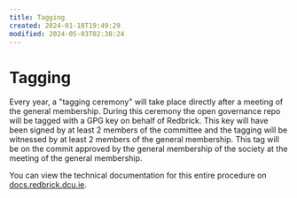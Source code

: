 ```yaml
---
title: Tagging
created: 2024-01-18T19:49:29
modified: 2024-05-03T02:38:24
---
```


# Tagging
Every year, a "tagging ceremony" will take place directly after a meeting of the general membership. During this ceremony the open governance repo will be tagged with a GPG key on behalf of Redbrick. This key will have been signed by at least 2 members of the committee and the tagging will be witnessed by at least 2 members of the general membership. This tag will be on the commit approved by the general membership of the society at the meeting of the general membership. 

You can view the technical documentation for this entire procedure on [docs.redbrick.dcu.ie](https://docs.redbrick.dcu.ie/procedures/Open-Governance-Tagging/).
